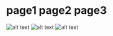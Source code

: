 # page1 page2 page3
![alt text](https://raw.githubusercontent.com/emadhbasri/speedcodeFlutter/master/lib/foodApp2/foodApp2_1.jpg) ![alt text](https://raw.githubusercontent.com/emadhbasri/speedcodeFlutter/master/lib/foodApp2/foodApp2_2.jpg) ![alt text](https://raw.githubusercontent.com/emadhbasri/speedcodeFlutter/master/lib/foodApp2/foodApp2_3.jpg)
